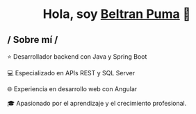 <div align="center">
<h1 align="center">Hola, soy <a href="https://beltran-puma.com">Beltran Puma</a> 👋</h1>
</div>

<h2> / Sobre mí /</h2>
⭐ Desarrollador backend con Java y Spring Boot

💻 Especializado en APIs REST y SQL Server

🌐 Experiencia en desarrollo web con Angular

🎓 Apasionado por el aprendizaje y el crecimiento profesional.
